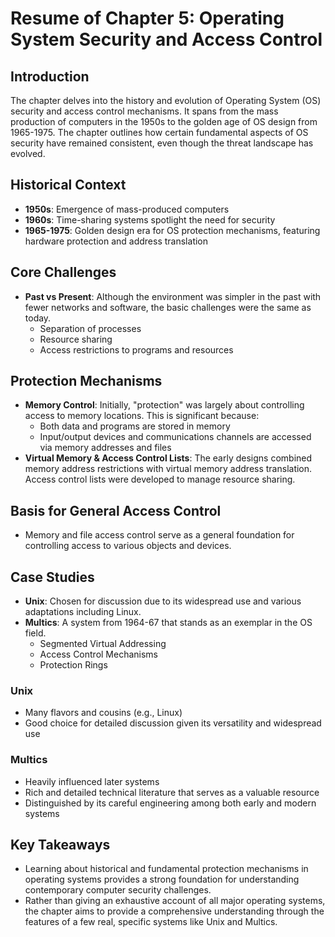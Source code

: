 # Resume of Chapter 5: Operating System Security and Access Control

## Introduction
The chapter delves into the history and evolution of Operating System (OS) security and access control mechanisms. It spans from the mass production of computers in the 1950s to the golden age of OS design from 1965-1975. The chapter outlines how certain fundamental aspects of OS security have remained consistent, even though the threat landscape has evolved.

## Historical Context
- **1950s**: Emergence of mass-produced computers
- **1960s**: Time-sharing systems spotlight the need for security
- **1965-1975**: Golden design era for OS protection mechanisms, featuring hardware protection and address translation

## Core Challenges
- **Past vs Present**: Although the environment was simpler in the past with fewer networks and software, the basic challenges were the same as today.
  - Separation of processes
  - Resource sharing
  - Access restrictions to programs and resources

## Protection Mechanisms
- **Memory Control**: Initially, "protection" was largely about controlling access to memory locations. This is significant because:
  - Both data and programs are stored in memory
  - Input/output devices and communications channels are accessed via memory addresses and files
- **Virtual Memory & Access Control Lists**: The early designs combined memory address restrictions with virtual memory address translation. Access control lists were developed to manage resource sharing.

## Basis for General Access Control
- Memory and file access control serve as a general foundation for controlling access to various objects and devices.

## Case Studies
- **Unix**: Chosen for discussion due to its widespread use and various adaptations including Linux.
- **Multics**: A system from 1964-67 that stands as an exemplar in the OS field.
  - Segmented Virtual Addressing
  - Access Control Mechanisms
  - Protection Rings

### Unix
- Many flavors and cousins (e.g., Linux)
- Good choice for detailed discussion given its versatility and widespread use

### Multics
- Heavily influenced later systems
- Rich and detailed technical literature that serves as a valuable resource
- Distinguished by its careful engineering among both early and modern systems

## Key Takeaways
- Learning about historical and fundamental protection mechanisms in operating systems provides a strong foundation for understanding contemporary computer security challenges.
- Rather than giving an exhaustive account of all major operating systems, the chapter aims to provide a comprehensive understanding through the features of a few real, specific systems like Unix and Multics.
